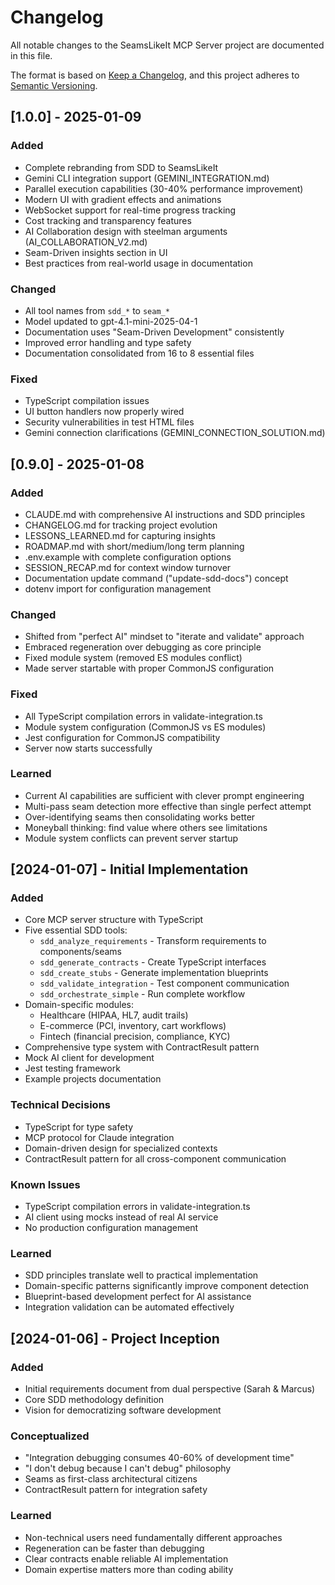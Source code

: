 # Changelog

All notable changes to the SeamsLikeIt MCP Server project are documented in this file.

The format is based on [Keep a Changelog](https://keepachangelog.com/en/1.0.0/),
and this project adheres to [Semantic Versioning](https://semver.org/spec/v2.0.0.html).

## [1.0.0] - 2025-01-09

### Added
- Complete rebranding from SDD to SeamsLikeIt
- Gemini CLI integration support (GEMINI_INTEGRATION.md)
- Parallel execution capabilities (30-40% performance improvement)
- Modern UI with gradient effects and animations
- WebSocket support for real-time progress tracking
- Cost tracking and transparency features
- AI Collaboration design with steelman arguments (AI_COLLABORATION_V2.md)
- Seam-Driven insights section in UI
- Best practices from real-world usage in documentation

### Changed
- All tool names from `sdd_*` to `seam_*`
- Model updated to gpt-4.1-mini-2025-04-1
- Documentation uses "Seam-Driven Development" consistently
- Improved error handling and type safety
- Documentation consolidated from 16 to 8 essential files

### Fixed
- TypeScript compilation issues
- UI button handlers now properly wired
- Security vulnerabilities in test HTML files
- Gemini connection clarifications (GEMINI_CONNECTION_SOLUTION.md)

## [0.9.0] - 2025-01-08

### Added
- CLAUDE.md with comprehensive AI instructions and SDD principles
- CHANGELOG.md for tracking project evolution
- LESSONS_LEARNED.md for capturing insights
- ROADMAP.md with short/medium/long term planning
- .env.example with complete configuration options
- SESSION_RECAP.md for context window turnover
- Documentation update command ("update-sdd-docs") concept
- dotenv import for configuration management

### Changed
- Shifted from "perfect AI" mindset to "iterate and validate" approach
- Embraced regeneration over debugging as core principle
- Fixed module system (removed ES modules conflict)
- Made server startable with proper CommonJS configuration

### Fixed
- All TypeScript compilation errors in validate-integration.ts
- Module system configuration (CommonJS vs ES modules)
- Jest configuration for CommonJS compatibility
- Server now starts successfully

### Learned
- Current AI capabilities are sufficient with clever prompt engineering
- Multi-pass seam detection more effective than single perfect attempt
- Over-identifying seams then consolidating works better
- Moneyball thinking: find value where others see limitations
- Module system conflicts can prevent server startup

## [2024-01-07] - Initial Implementation

### Added
- Core MCP server structure with TypeScript
- Five essential SDD tools:
  - `sdd_analyze_requirements` - Transform requirements to components/seams
  - `sdd_generate_contracts` - Create TypeScript interfaces
  - `sdd_create_stubs` - Generate implementation blueprints
  - `sdd_validate_integration` - Test component communication
  - `sdd_orchestrate_simple` - Run complete workflow
- Domain-specific modules:
  - Healthcare (HIPAA, HL7, audit trails)
  - E-commerce (PCI, inventory, cart workflows)
  - Fintech (financial precision, compliance, KYC)
- Comprehensive type system with ContractResult<T> pattern
- Mock AI client for development
- Jest testing framework
- Example projects documentation

### Technical Decisions
- TypeScript for type safety
- MCP protocol for Claude integration
- Domain-driven design for specialized contexts
- ContractResult<T> pattern for all cross-component communication

### Known Issues
- TypeScript compilation errors in validate-integration.ts
- AI client using mocks instead of real AI service
- No production configuration management

### Learned
- SDD principles translate well to practical implementation
- Domain-specific patterns significantly improve component detection
- Blueprint-based development perfect for AI assistance
- Integration validation can be automated effectively

## [2024-01-06] - Project Inception

### Added
- Initial requirements document from dual perspective (Sarah & Marcus)
- Core SDD methodology definition
- Vision for democratizing software development

### Conceptualized
- "Integration debugging consumes 40-60% of development time"
- "I don't debug because I can't debug" philosophy
- Seams as first-class architectural citizens
- ContractResult<T> pattern for integration safety

### Learned
- Non-technical users need fundamentally different approaches
- Regeneration can be faster than debugging
- Clear contracts enable reliable AI implementation
- Domain expertise matters more than coding ability